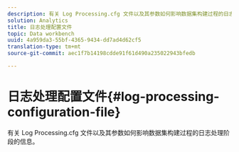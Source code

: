```yaml
---
description: 有关 Log Processing.cfg 文件以及其参数如何影响数据集构建过程的日志处理阶段的信息。
solution: Analytics
title: 日志处理配置文件
topic: Data workbench
uuid: 4a959da3-55bf-4365-9434-dd7ad4d62cf5
translation-type: tm+mt
source-git-commit: aec1f7b14198cdde91f61d490a235022943bfedb

---
```



# 日志处理配置文件{#log-processing-configuration-file}

有关 Log Processing.cfg 文件以及其参数如何影响数据集构建过程的日志处理阶段的信息。

